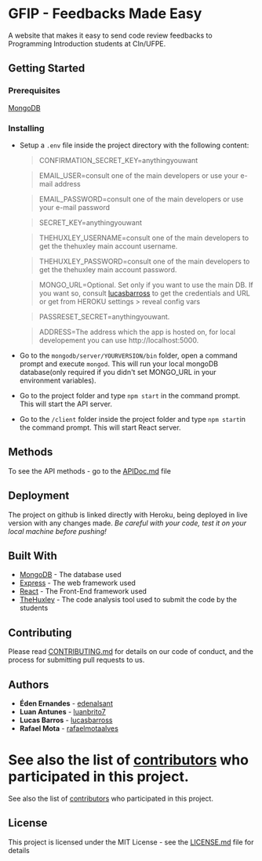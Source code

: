 # GFIP - Feedbacks Made Easy

A website that makes it easy to send code review feedbacks to Programming Introduction students at CIn/UFPE.

## Getting Started

### Prerequisites
[MongoDB](https://www.mongodb.com/download-center?jmp=nav#community)

### Installing
- Setup a `.env` file inside the project directory with the following content:

  >CONFIRMATION_SECRET_KEY=anythingyouwant

  >EMAIL_USER=consult one of the main developers or use your e-mail address

  >EMAIL_PASSWORD=consult one of the main developers or use your e-mail password

  >SECRET_KEY=anythingyouwant

  >THEHUXLEY_USERNAME=consult one of the main developers to get the thehuxley main account username.

  >THEHUXLEY_PASSWORD=consult one of the main developers to get the thehuxley main account password.

  >MONGO_URL=Optional. Set only if you want to use the main DB. If you want so, consult [lucasbarross](https://github.com/lucasbarross) to get the credentials and URL or get from HEROKU settings > reveal config vars

  >PASSRESET_SECRET=anythingyouwant.

  >ADDRESS=The address which the app is hosted on, for local developement you can use http://localhost:5000.

- Go to the `mongodb/server/YOURVERSION/bin` folder, open a command prompt and execute `mongod`. This will run your local mongoDB database(only required if you didn't set MONGO_URL in your environment variables).

- Go to the project folder and type `npm start` in the command prompt. This will start the API server.

- Go to the `/client` folder inside the project folder and type `npm start`in the command prompt. This will start React server.

## Methods

To see the API methods - go to the [APIDoc.md](APIDoc.md) file

## Deployment
The project on github is linked directly with Heroku, being deployed in live version with any changes made. *Be careful with your code, test it on your local machine before pushing!* 

## Built With

* [MongoDB](https://docs.mongodb.com/) - The database used
* [Express](http://expressjs.com/pt-br/api.html) - The web framework used
* [React](https://reactjs.org/) - The Front-End framework used
* [TheHuxley](https://thehuxley.com.br/) - The code analysis tool used to submit the code by the students

## Contributing

Please read [CONTRIBUTING.md](CONTRIBUTING.md) for details on our code of conduct, and the process for submitting pull requests to us. 

## Authors

* **Éden Ernandes** - [edenalsant](https://github.com/edenalsant)
* **Luan Antunes**  - [luanbrito7](https://github.com/luanbrito7)
* **Lucas Barros**  - [lucasbarross](https://github.com/lucasbarross)
* **Rafael Mota**   - [rafaelmotaalves](https://github.com/rafaelmotaalves)

See also the list of [contributors](https://github.com/your/project/contributors) who participated in this project.
=======
See also the list of [contributors](https://github.com/lucasbarross/feedback-generator/contributors) who participated in this project.

## License

This project is licensed under the MIT License - see the [LICENSE.md](LICENSE.md) file for details
